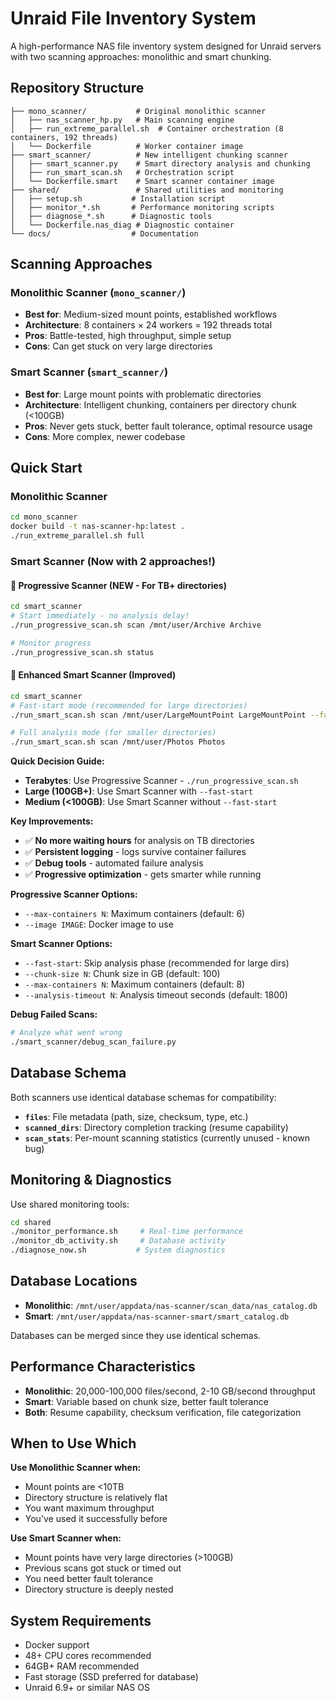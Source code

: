 # Unraid File Inventory System

A high-performance NAS file inventory system designed for Unraid servers with two scanning approaches: monolithic and smart chunking.

## Repository Structure

```
├── mono_scanner/           # Original monolithic scanner
│   ├── nas_scanner_hp.py   # Main scanning engine
│   ├── run_extreme_parallel.sh  # Container orchestration (8 containers, 192 threads)
│   └── Dockerfile          # Worker container image
├── smart_scanner/          # New intelligent chunking scanner
│   ├── smart_scanner.py    # Smart directory analysis and chunking
│   ├── run_smart_scan.sh   # Orchestration script
│   └── Dockerfile.smart    # Smart scanner container image
├── shared/                 # Shared utilities and monitoring
│   ├── setup.sh           # Installation script
│   ├── monitor_*.sh       # Performance monitoring scripts
│   ├── diagnose_*.sh      # Diagnostic tools
│   └── Dockerfile.nas_diag # Diagnostic container
└── docs/                  # Documentation
```

## Scanning Approaches

### Monolithic Scanner (`mono_scanner/`)
- **Best for**: Medium-sized mount points, established workflows
- **Architecture**: 8 containers × 24 workers = 192 threads total
- **Pros**: Battle-tested, high throughput, simple setup
- **Cons**: Can get stuck on very large directories

### Smart Scanner (`smart_scanner/`)
- **Best for**: Large mount points with problematic directories
- **Architecture**: Intelligent chunking, containers per directory chunk (<100GB)
- **Pros**: Never gets stuck, better fault tolerance, optimal resource usage
- **Cons**: More complex, newer codebase

## Quick Start

### Monolithic Scanner
```bash
cd mono_scanner
docker build -t nas-scanner-hp:latest .
./run_extreme_parallel.sh full
```

### Smart Scanner (Now with 2 approaches!)

#### 🚀 Progressive Scanner (NEW - For TB+ directories)
```bash
cd smart_scanner
# Start immediately - no analysis delay!
./run_progressive_scan.sh scan /mnt/user/Archive Archive

# Monitor progress
./run_progressive_scan.sh status
```

#### 🧠 Enhanced Smart Scanner (Improved)
```bash
cd smart_scanner
# Fast-start mode (recommended for large directories)
./run_smart_scan.sh scan /mnt/user/LargeMountPoint LargeMountPoint --fast-start

# Full analysis mode (for smaller directories)
./run_smart_scan.sh scan /mnt/user/Photos Photos
```

**Quick Decision Guide:**
- **Terabytes**: Use Progressive Scanner - `./run_progressive_scan.sh`
- **Large (100GB+)**: Use Smart Scanner with `--fast-start`
- **Medium (<100GB)**: Use Smart Scanner without `--fast-start`

**Key Improvements:**
- ✅ **No more waiting hours** for analysis on TB directories
- ✅ **Persistent logging** - logs survive container failures
- ✅ **Debug tools** - automated failure analysis
- ✅ **Progressive optimization** - gets smarter while running

**Progressive Scanner Options:**
- `--max-containers N`: Maximum containers (default: 6)
- `--image IMAGE`: Docker image to use

**Smart Scanner Options:**
- `--fast-start`: Skip analysis phase (recommended for large dirs)
- `--chunk-size N`: Chunk size in GB (default: 100)
- `--max-containers N`: Maximum containers (default: 8)
- `--analysis-timeout N`: Analysis timeout seconds (default: 1800)

**Debug Failed Scans:**
```bash
# Analyze what went wrong
./smart_scanner/debug_scan_failure.py
```

## Database Schema

Both scanners use identical database schemas for compatibility:

- **`files`**: File metadata (path, size, checksum, type, etc.)
- **`scanned_dirs`**: Directory completion tracking (resume capability)
- **`scan_stats`**: Per-mount scanning statistics (currently unused - known bug)

## Monitoring & Diagnostics

Use shared monitoring tools:
```bash
cd shared
./monitor_performance.sh     # Real-time performance
./monitor_db_activity.sh     # Database activity
./diagnose_now.sh           # System diagnostics
```

## Database Locations

- **Monolithic**: `/mnt/user/appdata/nas-scanner/scan_data/nas_catalog.db`
- **Smart**: `/mnt/user/appdata/nas-scanner-smart/smart_catalog.db`

Databases can be merged since they use identical schemas.

## Performance Characteristics

- **Monolithic**: 20,000-100,000 files/second, 2-10 GB/second throughput
- **Smart**: Variable based on chunk size, better fault tolerance
- **Both**: Resume capability, checksum verification, file categorization

## When to Use Which

**Use Monolithic Scanner when:**
- Mount points are <10TB
- Directory structure is relatively flat
- You want maximum throughput
- You've used it successfully before

**Use Smart Scanner when:**
- Mount points have very large directories (>100GB)
- Previous scans got stuck or timed out
- You need better fault tolerance
- Directory structure is deeply nested

## System Requirements

- Docker support
- 48+ CPU cores recommended
- 64GB+ RAM recommended
- Fast storage (SSD preferred for database)
- Unraid 6.9+ or similar NAS OS
